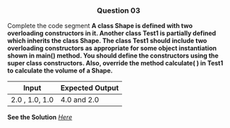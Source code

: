 <h3 align="center"> Question 03 </h3>

Complete the code segment **A class Shape is defined with two overloading constructors in it. Another class Test1 is partially defined which inherits the class Shape. The class Test1 should include two overloading constructors as appropriate for some object instantiation shown in main() method. You should define the constructors using the super class constructors. Also, override the method calculate( ) in Test1 to calculate the volume of a Shape.**


   Input       | Expected Output
---------------| ---------------------
2.0 , 1.0, 1.0 | 4.0 and 2.0

**See the Solution** *[Here](https://github.com/garvitraj/Swyam-IIT-KGP-NPTEL-Java-Course-2021-/blob/main/Week%203/Question03/solution.java)*
